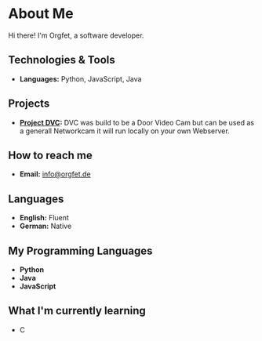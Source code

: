 # About Me

 Hi there! I'm Orgfet, a software developer. 

##  Technologies & Tools
- **Languages:** Python, JavaScript, Java


##  Projects
- **[Project DVC](https://github.com/Orgfet/DVC):** DVC was build to be a Door Video Cam but can be used as a generall Networkcam it will run locally on your own Webserver.


##  How to reach me
- **Email:** info@orgfet.de


##  Languages
- **English:** Fluent 
- **German:** Native

## My Programming Languages
- **Python**
- **Java**
- **JavaScript**


##  What I'm currently learning
- C
